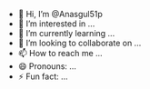 - 👋 Hi, I’m @Anasgul51p
- 👀 I’m interested in ...
- 🌱 I’m currently learning ...
- 💞️ I’m looking to collaborate on ...
- 📫 How to reach me ...
- 😄 Pronouns: ...
- ⚡ Fun fact: ...

<!---
Anasgul51p/Anasgul51p is a ✨ special ✨ repository because its `README.md` (this file) appears on your GitHub profile.
You can click the Preview link to take a look at your changes.
--->
